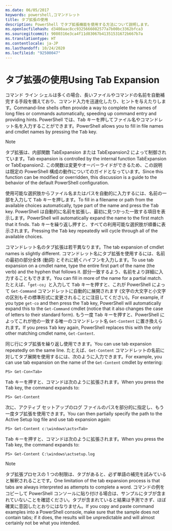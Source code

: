 ```yaml
---
ms.date: 06/05/2017
keywords: powershell,コマンドレット
title: タブ拡張の使用
description: PowerShell でタブ拡張機能を使用する方法について説明します。
ms.openlocfilehash: d3408aac8cc9325666082577a7b00bc3362bfca3
ms.sourcegitcommit: 9080316e3ca4f11d83067b41351531672b667b7a
ms.translationtype: HT
ms.contentlocale: ja-JP
ms.lasthandoff: 10/24/2020
ms.locfileid: "92500047"
---
```

# <a name="using-tab-expansion"></a><span data-ttu-id="3bece-104">タブ拡張の使用</span><span class="sxs-lookup"><span data-stu-id="3bece-104">Using Tab Expansion</span></span>

<span data-ttu-id="3bece-105">コマンド ライン シェルは多くの場合、長いファイルやコマンドの名前を自動補完する手段を備えており、コマンド入力を迅速化したり、ヒントを与えたりします。</span><span class="sxs-lookup"><span data-stu-id="3bece-105">Command-line shells often provide a way to complete the names of long files or commands automatically, speeding up command entry and providing hints.</span></span> <span data-ttu-id="3bece-106">PowerShell では、<kbd>Tab</kbd> キーを押してファイル名やコマンドレット名を入力することができます。</span><span class="sxs-lookup"><span data-stu-id="3bece-106">PowerShell allows you to fill in file names and cmdlet names by pressing the <kbd>Tab</kbd> key.</span></span>

> [!NOTE]
> <span data-ttu-id="3bece-107">タブ拡張は、内部関数 TabExpansion または TabExpansion2 によって制御されています。</span><span class="sxs-lookup"><span data-stu-id="3bece-107">Tab expansion is controlled by the internal function TabExpansion or TabExpansion2.</span></span> <span data-ttu-id="3bece-108">この関数は変更やオーバーライドができるため、この説明は既定の PowerShell 構成の動作についてのガイドとなっています。</span><span class="sxs-lookup"><span data-stu-id="3bece-108">Since this function can be modified or overridden, this discussion is a guide to the behavior of the default PowerShell configuration.</span></span>

<span data-ttu-id="3bece-109">使用可能な選択肢からファイル名またはパスを自動的に入力するには、名前の一部を入力して <kbd>Tab</kbd> キーを押します。</span><span class="sxs-lookup"><span data-stu-id="3bece-109">To fill in a filename or path from the available choices automatically, type part of the name and press the <kbd>Tab</kbd> key.</span></span> <span data-ttu-id="3bece-110">PowerShell は自動的に名前を拡張し、最初に見つかった一致する項目を表示します。</span><span class="sxs-lookup"><span data-stu-id="3bece-110">PowerShell will automatically expand the name to the first match that it finds.</span></span> <span data-ttu-id="3bece-111"><kbd>Tab</kbd> キーを繰り返し押すと、すべての利用可能な選択肢が順番に表示されます。</span><span class="sxs-lookup"><span data-stu-id="3bece-111">Pressing the <kbd>Tab</kbd> key repeatedly will cycle through all of the available choices.</span></span>

<span data-ttu-id="3bece-112">コマンドレット名のタブ拡張は若干異なります。</span><span class="sxs-lookup"><span data-stu-id="3bece-112">The tab expansion of cmdlet names is slightly different.</span></span> <span data-ttu-id="3bece-113">コマンドレット名にタブ拡張を使用するには、名前の最初の部分全体 (動詞) とそれに続くハイフンを入力します。</span><span class="sxs-lookup"><span data-stu-id="3bece-113">To use tab expansion on a cmdlet name, type the entire first part of the name (the verb) and the hyphen that follows it.</span></span> <span data-ttu-id="3bece-114">部分一致するよう、名前をより詳細に入力することもできます。</span><span class="sxs-lookup"><span data-stu-id="3bece-114">You can fill in more of the name for a partial match.</span></span> <span data-ttu-id="3bece-115">たとえば、「`get-co`」と入力して <kbd>Tab</kbd> キーを押すと、これが PowerShell によって `Get-Command` コマンドレットに自動的に展開されます (文字の大文字と小文字の区別もその標準形式に変更されることに注目してください)。</span><span class="sxs-lookup"><span data-stu-id="3bece-115">For example, if you type `get-co` and then press the <kbd>Tab</kbd> key, PowerShell will automatically expand this to the `Get-Command` cmdlet (notice that it also changes the case of letters to their standard form).</span></span> <span data-ttu-id="3bece-116">もう一度 <kbd>Tab</kbd> キーを押すと、PowerShell によってこれが他の一致する唯一のコマンドレット名 `Get-Content` に置き換えられます。</span><span class="sxs-lookup"><span data-stu-id="3bece-116">If you press <kbd>Tab</kbd> key again, PowerShell replaces this with the only other matching cmdlet name, `Get-Content`.</span></span>

<span data-ttu-id="3bece-117">同じ行にタブ拡張を繰り返し使用できます。</span><span class="sxs-lookup"><span data-stu-id="3bece-117">You can use tab expansion repeatedly on the same line.</span></span> <span data-ttu-id="3bece-118">たとえば、`Get-Content` コマンドレットの名前に対してタブ展開を使用するには、次のように入力できます。</span><span class="sxs-lookup"><span data-stu-id="3bece-118">For example, you can use tab expansion on the name of the `Get-Content` cmdlet by entering:</span></span>

```
PS> Get-Con<Tab>
```

<span data-ttu-id="3bece-119"><kbd>Tab</kbd> キーを押すと、コマンドは次のように拡張されます。</span><span class="sxs-lookup"><span data-stu-id="3bece-119">When you press the <kbd>Tab</kbd> key, the command expands to:</span></span>

```
PS> Get-Content
```

<span data-ttu-id="3bece-120">次に、アクティブ セットアップのログ ファイルのパスを部分的に指定し、もう一度タブ拡張を使用できます。</span><span class="sxs-lookup"><span data-stu-id="3bece-120">You can then partially specify the path to the Active Setup log file and use tab expansion again:</span></span>

```
PS> Get-Content c:\windows\acts<Tab>
```

<span data-ttu-id="3bece-121"><kbd>Tab</kbd> キーを押すと、コマンドは次のように拡張されます。</span><span class="sxs-lookup"><span data-stu-id="3bece-121">When you press the <kbd>Tab</kbd> key, the command expands to:</span></span>

```
PS> Get-Content C:\windows\actsetup.log
```

> [!NOTE]
> <span data-ttu-id="3bece-122">タブ拡張プロセスの 1 つの制限は、タブがあると、必ず単語の補完を試みていると解釈されることです。</span><span class="sxs-lookup"><span data-stu-id="3bece-122">One limitation of the tab expansion process is that tabs are always interpreted as attempts to complete a word.</span></span> <span data-ttu-id="3bece-123">コマンドの例をコピーして PowerShell コンソールに貼り付ける場合は、サンプルにタブが含まれていないことを確認ください。タブが含まれていると結果は予測できず、ほぼ確実に意図したとおりにはなりません。</span><span class="sxs-lookup"><span data-stu-id="3bece-123">If you copy and paste command examples into a PowerShell console, make sure that the sample does not contain tabs; if it does, the results will be unpredictable and will almost certainly not be what you intended.</span></span>
